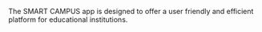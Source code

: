 The SMART CAMPUS app is designed to offer a user friendly and efficient platform for educational institutions.
